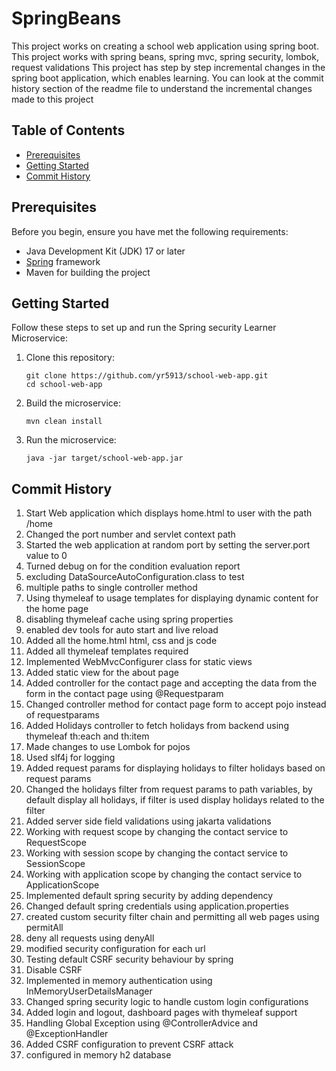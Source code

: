 # SpringBeans

This project works on creating a school web application using spring boot. This project works with spring beans, spring
mvc, spring security, lombok, request validations
This project has step by step incremental changes in the spring boot application, which enables learning.
You can look at the commit history section of the readme file to understand the incremental changes made to this project

## Table of Contents

- [Prerequisites](#prerequisites)
- [Getting Started](#getting-started)
- [Commit History](#commit-history)

## Prerequisites

Before you begin, ensure you have met the following requirements:

- Java Development Kit (JDK) 17 or later
- [Spring](https://spring.io/projects/spring-boot) framework
- Maven for building the project

## Getting Started

Follow these steps to set up and run the Spring security Learner Microservice:

1. Clone this repository:

   ```shell
   git clone https://github.com/yr5913/school-web-app.git
   cd school-web-app
2. Build the microservice:
   ```shell
   mvn clean install

3. Run the microservice:
   ```shell
   java -jar target/school-web-app.jar

## Commit History

1. Start Web application which displays home.html to user with the path /home
2. Changed the port number and servlet context path
3. Started the web application at random port by setting the server.port value to 0
4. Turned debug on for the condition evaluation report
5. excluding DataSourceAutoConfiguration.class to test
6. multiple paths to single controller method
7. Using thymeleaf to usage templates for displaying dynamic content for the home page
8. disabling thymeleaf cache using spring properties
9. enabled dev tools for auto start and live reload
10. Added all the home.html html, css and js code
11. Added all thymeleaf templates required
12. Implemented WebMvcConfigurer class for static views
13. Added static view for the about page
14. Added controller for the contact page and accepting the data from the form in the contact page using @Requestparam
15. Changed controller method for contact page form to accept pojo instead of requestparams
16. Added Holidays controller to fetch holidays from backend using thymeleaf th:each and th:item
17. Made changes to use Lombok for pojos
18. Used slf4j for logging
19. Added request params for displaying holidays to filter holidays based on request params
20. Changed the holidays filter from request params to path variables, by default display all holidays, if filter is
    used display holidays related to the filter
21. Added server side field validations using jakarta validations
22. Working with request scope by changing the contact service to RequestScope
23. Working with session scope by changing the contact service to SessionScope
24. Working with application scope by changing the contact service to ApplicationScope
25. Implemented default spring security by adding dependency
26. Changed default spring credentials using application.properties
27. created custom security filter chain and permitting all web pages using permitAll
28. deny all requests using denyAll
29. modified security configuration for each url
30. Testing default CSRF security behaviour by spring
31. Disable CSRF
32. Implemented in memory authentication using InMemoryUserDetailsManager
33. Changed spring security logic to handle custom login configurations
34. Added login and logout, dashboard pages with thymeleaf support
35. Handling Global Exception using @ControllerAdvice and @ExceptionHandler
36. Added CSRF configuration to prevent CSRF attack
37. configured in memory h2 database
